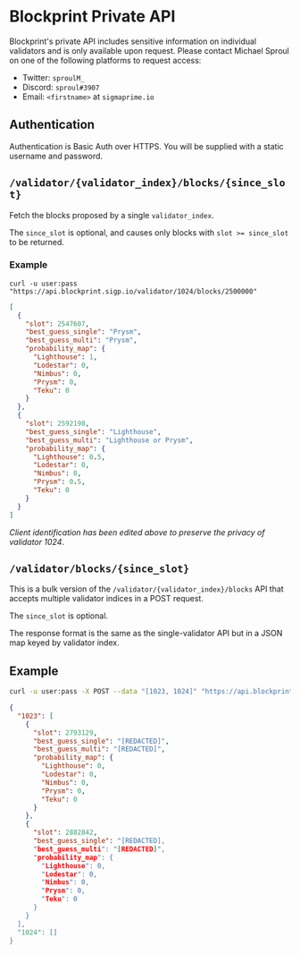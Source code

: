 # Blockprint Private API

Blockprint's private API includes sensitive information on individual
validators and is only available upon request. Please contact Michael Sproul on
one of the following platforms to request access:

* Twitter: `sproulM_`
* Discord: `sproul#3907`
* Email: `<firstname>` at `sigmaprime.io`

## Authentication

Authentication is Basic Auth over HTTPS. You will be supplied with a static username and password.

## `/validator/{validator_index}/blocks/{since_slot}`

Fetch the blocks proposed by a single `validator_index`.

The `since_slot` is optional, and causes only blocks with `slot >= since_slot` to be returned.

### Example

```
curl -u user:pass "https://api.blockprint.sigp.io/validator/1024/blocks/2500000"
```

```json
[
  {
    "slot": 2547607,
    "best_guess_single": "Prysm",
    "best_guess_multi": "Prysm",
    "probability_map": {
      "Lighthouse": 1,
      "Lodestar": 0,
      "Nimbus": 0,
      "Prysm": 0,
      "Teku": 0
    }
  },
  {
    "slot": 2592198,
    "best_guess_single": "Lighthouse",
    "best_guess_multi": "Lighthouse or Prysm",
    "probability_map": {
      "Lighthouse": 0.5,
      "Lodestar": 0,
      "Nimbus": 0,
      "Prysm": 0.5,
      "Teku": 0
    }
  }
]
```

_Client identification has been edited above to preserve the privacy of validator 1024_.

## `/validator/blocks/{since_slot}`

This is a bulk version of the `/validator/{validator_index}/blocks` API that accepts multiple
validator indices in a POST request.

The `since_slot` is optional.

The response format is the same as the single-validator API but in a JSON map
keyed by validator index.

## Example

```bash
curl -u user:pass -X POST --data "[1023, 1024]" "https://api.blockprint.sigp.io/validator/blocks/2700000"
```

```json
{
  "1023": [
    {
      "slot": 2793129,
      "best_guess_single": "[REDACTED]",
      "best_guess_multi": "[REDACTED]",
      "probability_map": {
        "Lighthouse": 0,
        "Lodestar": 0,
        "Nimbus": 0,
        "Prysm": 0,
        "Teku": 0
      }
    },
    {
      "slot": 2882842,
      "best_guess_single": "[REDACTED],
      "best_guess_multi": "[REDACTED]",
      "probability_map": {
        "Lighthouse": 0,
        "Lodestar": 0,
        "Nimbus": 0,
        "Prysm": 0,
        "Teku": 0
      }
    }
  ],
  "1024": []
}
```
